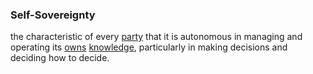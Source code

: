 ### Self-Sovereignty

the characteristic of every <a href="https://essif-lab.github.io/framework/docs/terms/party" hovertext="Party: an Entity that sets its Objectives, maintains its Knowledge, and uses that Knowledge to pursue its Objectives in an autonomous (sovereign) manner. Humans and Organizations are the typical examples.">party</a> that it is autonomous in managing and operating its <a href="https://essif-lab.github.io/framework/docs/terms/owner" hovertext="Owner (of an Entity): the role that a Party performs when it is exercising its legal, rightful or natural title to control that Entity.">owns</a> <a href="https://essif-lab.github.io/framework/docs/terms/knowledge" hovertext="Knowledge: The (intangible) sum of what is known by a specific Party, as well as the familiarity, awareness or understanding of someone or something by that Party.">knowledge</a>, particularly in making decisions and deciding how to decide.